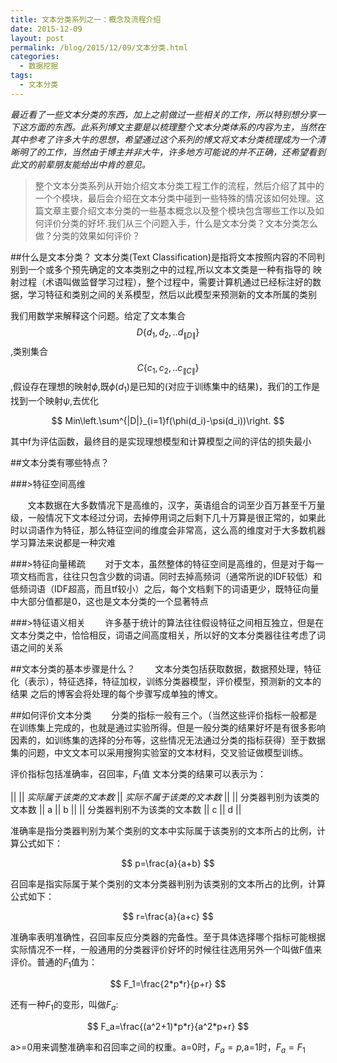 ```yaml
---
title: 文本分类系列之一：概念及流程介绍
date: 2015-12-09
layout: post
permalink: /blog/2015/12/09/文本分类.html
categories:
  - 数据挖掘
tags:
  - 文本分类
---
```

*最近看了一些文本分类的东西，加上之前做过一些相关的工作，所以特别想分享一下这方面的东西。此系列博文主要是以梳理整个文本分类体系的内容为主，当然在其中参考了许多大牛的思想，希望通过这个系列的博文将文本分类梳理成为一个清晰明了的工作，当然由于博主并非大牛，许多地方可能说的并不正确，还希望看到此文的前辈朋友能给出中肯的意见。*

>整个文本分类系列从开始介绍文本分类工程工作的流程，然后介绍了其中的一个个模块，最后会介绍在文本分类中碰到一些特殊的情况该如何处理。这篇文章主要介绍文本分类的一些基本概念以及整个模块包含哪些工作以及如何评价分类的好坏.我们从三个问题入手，什么是文本分类？文本分类怎么做？分类的效果如何评价？



##什么是文本分类？
    文本分类(Text Classification)是指将文本按照内容的不同判别到一个或多个预先确定的文本类别之中的过程,所以文本文类是一种有指导的
    映射过程（术语叫做监督学习过程），整个过程中，需要计算机通过已经标注好的数据，学习特征和类别之间的关系模型，然后以此模型来预测新的文本所属的类别
  

我们用数学来解释这个问题。给定了文本集合$$D\{d_1,d_2,..d_{\|D\|}\}$$,类别集合 $$C\{c_1,c_2,..c_{\|C\|}\}$$,假设存在理想的映射$\phi$,既$\phi(d_1)$是已知的(对应于训练集中的结果)，我们的工作是找到一个映射$\psi$,去优化

$$
 Min\left.\sum^{|D|}_{i=1}f(\phi(d_i)-\psi(d_i))\right.
$$

其中f为评估函数，最终目的是实现理想模型和计算模型之间的评估的损失最小

##文本分类有哪些特点？

###>特征空间高维
 
  &#160; &#160; &#160; &#160;文本数据在大多数情况下是高维的，汉字，英语组合的词至少百万甚至千万量级，一般情况下文本经过分词，去掉停用词之后剩下几十万算是很正常的，如果此时以词语作为特征，那么特征空间的维度会非常高，这么高的维度对于大多数机器学习算法来说都是一种灾难

###>特征向量稀疏
  &#160; &#160; &#160; &#160;对于文本，虽然整体的特征空间是高维的，但是对于每一项文档而言，往往只包含少数的词语。同时去掉高频词（通常所说的IDF较低）和低频词语（IDF超高，而且tf较小）之后，每个文档剩下的词语更少，既特征向量中大部分值都是0，这也是文本分类的一个显著特点

###>特征语义相关
   &#160; &#160; &#160; &#160;许多基于统计的算法往往假设特征之间相互独立，但是在文本分类之中，恰恰相反，词语之间高度相关，所以好的文本分类器往往考虑了词语之间的关系

##文本分类的基本步骤是什么？
   &#160; &#160; &#160; &#160;文本分类包括获取数据，数据预处理，特征化（表示），特征选择，特征加权，训练分类器模型，评价模型，预测新的文本的结果
   之后的博客会将处理的每个步骤写成单独的博文。

##如何评价文本分类
  &#160; &#160; &#160; &#160;分类的指标一般有三个。（当然这些评价指标一般都是在训练集上完成的，也就是通过实验所得。但是一般分类的结果好坏是有很多影响因素的，如训练集的选择的分布等，这些情况无法通过分类的指标获得）至于数据集的问题，中文文本可以采用搜狗实验室的文本材料，交叉验证做模型训练。

  评价指标包括准确率，召回率，$F_1$值
  文本分类的结果可以表示为：

 ||                         || *实际属于该类的文本数* || *实际不属于该类的文本数* ||
 || 分类器判别为该类的文本数   || a                    || b                     ||
 || 分类器判别不为该类的文本数 || c                    || d                     ||

 准确率是指分类器判别为某个类别的文本中实际属于该类别的文本所占的比例，计算公式如下：

$$
p=\frac{a}{a+b}
$$

召回率是指实际属于某个类别的文本分类器判别为该类别的文本所占的比例，计算公式如下：

$$
r=\frac{a}{a+c}
$$

准确率表明准确性，召回率反应分类器的完备性。至于具体选择哪个指标可能根据实际情况不一样，一般通用的分类器评价好坏的时候往往选用另外一个叫做F值来评价。普通的$F_1$值为：

$$
F_1=\frac{2*p*r}{p+r}
$$

还有一种$F_1$的变形，叫做$F_a$:

$$
F_a=\frac{(a^2+1)*p*r}{a^2*p+r}
$$

a>=0用来调整准确率和召回率之间的权重。a=0时，$F_a=p$,a=1时，$F_a=F_1$
 
 




